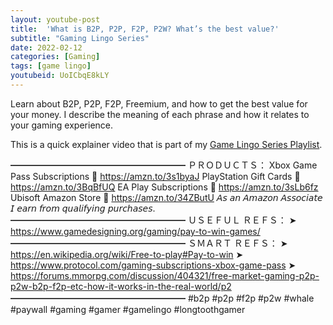 ```yaml
---
layout: youtube-post
title:  'What is B2P, P2P, F2P, P2W? What’s the best value?'
subtitle: "Gaming Lingo Series"
date: 2022-02-12
categories: [Gaming]
tags: [game lingo]
youtubeid: UoICbqE8kLY
---
```


<p class="premono" markdown="1">
Learn about B2P, P2P, F2P, Freemium, and how to get the best value for your money. I describe the meaning of each phrase and how it relates to your gaming experience.

This is a quick explainer video that is part of my [Game Lingo Series Playlist](https://youtube.com/playlist?list=PLYTW1X-dTQ4RXDsasjPU2HEM5BZ2s5cu4).

━━━━━━━━━━━━━━━━━━━━
ＰＲＯＤＵＣＴＳ：
  Xbox Game Pass Subscriptions
  🛒 <https://amzn.to/3s1byaJ>
  PlayStation Gift Cards
  🛒 <https://amzn.to/3BqBfUQ>
  EA Play Subscriptions
  🛒 <https://amzn.to/3sLb6fz>
  Ubisoft Amazon Store
  🛒 <https://amzn.to/34ZButU>
  𝘈𝘴 𝘢𝘯 𝘈𝘮𝘢𝘻𝘰𝘯 𝘈𝘴𝘴𝘰𝘤𝘪𝘢𝘵𝘦 𝘐 𝘦𝘢𝘳𝘯 𝘧𝘳𝘰𝘮 𝘲𝘶𝘢𝘭𝘪𝘧𝘺𝘪𝘯𝘨 𝘱𝘶𝘳𝘤𝘩𝘢𝘴𝘦𝘴.
━━━━━━━━━━━━━━━━━━━━
ＵＳＥＦＵＬ ＲＥＦＳ：
  ➤ <https://www.gamedesigning.org/gaming/pay-to-win-games/>
━━━━━━━━━━━━━━━━━━━━
ＳＭＡＲＴ ＲＥＦＳ：
  ➤ <https://en.wikipedia.org/wiki/Free-to-play#Pay-to-win>
  ➤ <https://www.protocol.com/gaming-subscriptions-xbox-game-pass>
  ➤ <https://forums.mmorpg.com/discussion/404321/free-market-gaming-p2p-p2w-b2p-f2p-etc-how-it-works-in-the-real-world/p2>
━━━━━━━━━━━━━━━━━━━━
#b2p #p2p #f2p #p2w #whale #paywall #gaming #gamer #gamelingo #longtoothgamer
</p>
